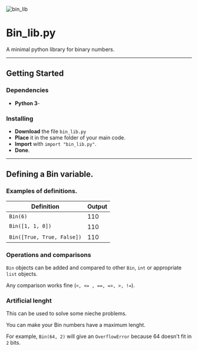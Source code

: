 ![bin_lib](https://github.com/nonn-a/bin_lib.py/assets/86384221/20a255ce-ac62-4671-831c-516ff3e8c6a1)

# Bin_lib.py

A minimal python library for binary numbers.

------------------------------------------------------------------------------

## Getting Started

### Dependencies

* **Python 3**-

### Installing

* **Download** the file `bin_lib.py`
* **Place** it in the same folder of your main code.
* **Import** with `import "bin_lib.py"`.
* **Done**.

------------------------------------------------------------------------------

## Defining a Bin variable.

### **Examples of definitions.**

| Definition                 | Output        |
| -------------------------- | ------------- |
| `Bin(6)`                   | 110           |
| `Bin([1, 1, 0])`           | 110           |
| `Bin([True, True, False])` | 110           |

### **Operations and comparisons**
`Bin` objects can be added and compared to other `Bin`, `int` or appropriate `list` objects.

Any comparison works fine (`<, <= , ==, =>, >, !=`).

### **Artificial lenght**
This can be used to solve some nieche problems.

You can make your Bin numbers have a maximum lenght.

For example, `Bin(64, 2)` will give an `OverflowError` because 64 doesn't fit in `2` bits.
